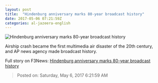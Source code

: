 ```yaml
---
layout: post
title:  "Hindenburg anniversary marks 80-year broadcast history"
date: 2017-05-06 07:21:59Z
categories: al-jazeera-english
---
```


![Hindenburg anniversary marks 80-year broadcast history](http://www.aljazeera.com/mritems/Images/2017/5/6/c17a180f4c8b4c0b9fb0f15c3a994c66_18.jpg)

Airship crash became the first multimedia air disaster of the 20th century, and AP news agency made broadcast history.


Full story on F3News: [Hindenburg anniversary marks 80-year broadcast history](http://www.f3nws.com/n/FyM2nF)

> Posted on: Saturday, May 6, 2017 6:21:59 AM

